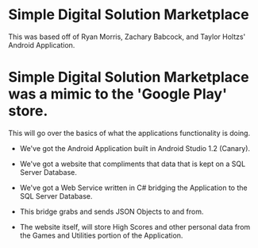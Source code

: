# Simple Digital Solution Marketplace
This was based off of Ryan Morris, Zachary Babcock, and Taylor Holtzs' Android Application.

# Simple Digital Solution Marketplace was a mimic to the 'Google Play' store.

This will go over the basics of what the applications functionality is doing.
+ We've got the Android Application built in Android Studio 1.2 (Canary).

+ We've got a website that compliments that data that is kept on a SQL Server Database.

+ We've got a Web Service written in C# bridging the Application to the SQL Server Database.
 - This bridge grabs and sends JSON Objects to and from.
 
+ The website itself, will store High Scores and other personal data from the Games and Utilities portion of the Application.